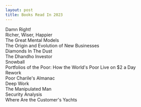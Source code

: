 ```yaml
---
layout: post
title: Books Read In 2023
---
```

Damn Right!  
Richer, Wiser, Happier  
The Great Mental Models  
The Origin and Evolution of New Businesses  
Diamonds In The Dust  
The Dhandho Investor  
Snowball  
Portfolios of the Poor: How the World's Poor Live on $2 a Day  
Rework  
Poor Charile's Almanac  
Deep Work  
The Manipulated Man  
Security Analysis  
Where Are the Customer's Yachts  
